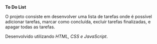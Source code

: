 <strong> To Do List </strong><br />

O projeto consiste em desenvolver uma lista de tarefas onde é possível adicionar tarefas, marcar como concluída, excluir tarefas finalizadas, e apagar todas as tarefas.

Desenvolvido utilizando _HTML, CSS e JavaScript_.